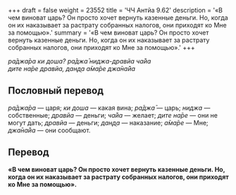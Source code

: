 +++
draft = false
weight = 23552
title = 'ЧЧ Антйа 9.62'
description = '«В чем виноват царь? Он просто хочет вернуть казенные деньги. Но, когда он их наказывает за растрату собранных налогов, они приходят ко Мне за помощью».'
summary = '«В чем виноват царь? Он просто хочет вернуть казенные деньги. Но, когда он их наказывает за растрату собранных налогов, они приходят ко Мне за помощью».'
+++

_ра̄джа̄ра ки доша? ра̄джа̄ ниджа-дравйа ча̄йа  
дите на̄ре дравйа, дан̣д̣а а̄ма̄ре джа̄на̄йа_

## Пословный перевод

_ра̄джа̄ра_ — царя; _ки_ _доша_ — какая вина; _ра̄джа̄_ — царь; _ниджа_ — собственные; _дравйа_ — деньги; _ча̄йа_ — желает; _дите_ _на̄ре_ — они не могут дать; _дравйа_ — деньги; _дан̣д̣а_ — наказание; _а̄ма̄ре_ — Мне; _джа̄на̄йа_ — они сообщают.

## Перевод

**«В чем виноват царь? Он просто хочет вернуть казенные деньги. Но, когда он их наказывает за растрату собранных налогов, они приходят ко Мне за помощью».**

